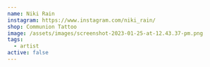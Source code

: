 ```yaml
---
name: Niki Rain
instagram: https://www.instagram.com/niki_rain/
shop: Communion Tattoo
image: /assets/images/screenshot-2023-01-25-at-12.43.37-pm.png
tags:
  - artist
active: false
---
```

